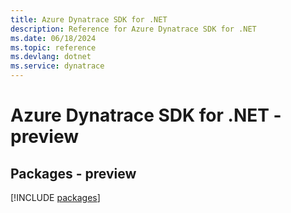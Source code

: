 ```yaml
---
title: Azure Dynatrace SDK for .NET
description: Reference for Azure Dynatrace SDK for .NET
ms.date: 06/18/2024
ms.topic: reference
ms.devlang: dotnet
ms.service: dynatrace
---
```

# Azure Dynatrace SDK for .NET - preview
## Packages - preview
[!INCLUDE [packages](dynatrace-index.md)]